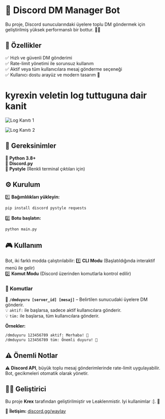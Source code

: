 # 🚀 Discord DM Manager Bot

Bu proje, Discord sunucularındaki üyelere toplu DM göndermek için geliştirilmiş yüksek performanslı bir bottur. 💬✨

## 🌟 Özellikler
✅ Hızlı ve güvenli DM gönderimi  
✅ Rate-limit yönetimi ile sorunsuz kullanım  
✅ Aktif veya tüm kullanıcılara mesaj gönderme seçeneği  
✅ Kullanıcı dostu arayüz ve modern tasarım 🎨  

# kyrexin veletin log tuttuguna dair kanit

![Log Kanıtı 1](https://media.discordapp.net/attachments/1342989365101592726/1348737666966884393/grafik.webp?ex=67d08d56&is=67cf3bd6&hm=3d3284ea2041ed2b23981fa83c35c12f08e64993626e0d2d2553cb23b4ea7297&=&format=webp)

![Log Kanıtı 2](https://media.discordapp.net/attachments/1342989365101592726/1348737447839924365/grafik.png?ex=67d08d21&is=67cf3ba1&hm=37cdfcc1f8612110078ee57704e4fbe54499028bf532dd976c084dad920ac0a0&=&format=webp&quality=lossless)


## 🔧 Gereksinimler
📌 **Python 3.8+**  
📌 **Discord.py**  
📌 **Pystyle** (Renkli terminal çıktıları için)  

## ⚙️ Kurulum
1️⃣ **Bağımlılıkları yükleyin:**
   ```sh
   pip install discord pystyle requests
   ```
2️⃣ **Botu başlatın:**
   ```sh
   python main.py
   ```

## 🎮 Kullanım
Bot, iki farklı modda çalıştırılabilir:
1️⃣ **CLI Modu** (Başlatıldığında interaktif menü ile gelir)  
2️⃣ **Komut Modu** (Discord üzerinden komutlarla kontrol edilir)  

### 📝 Komutlar
🔹 **`/dmduyuru [server_id] [mesaj]`** – Belirtilen sunucudaki üyelere DM gönderir.  
💡 `aktif:` ile başlarsa, sadece aktif kullanıcılara gönderir.  
💡 `tüm:` ile başlarsa, tüm kullanıcılara gönderir.  

**Örnekler:**  
```sh
/dmduyuru 123456789 aktif: Merhaba! 👋
/dmduyuru 123456789 tüm: Önemli duyuru! 📢
```

## ⚠️ Önemli Notlar
⚠️ **Discord API**, büyük toplu mesaj gönderimlerinde rate-limit uygulayabilir. Bot, gecikmeleri otomatik olarak yönetir.  

## 👨‍💻 Geliştirici
Bu proje **Krex** tarafından geliştirilmiştir ve Leaklenmistir. Iyi kullanimlar :]. 🚀

📩 **İletişim:** [discord.gg/waylay](#)

